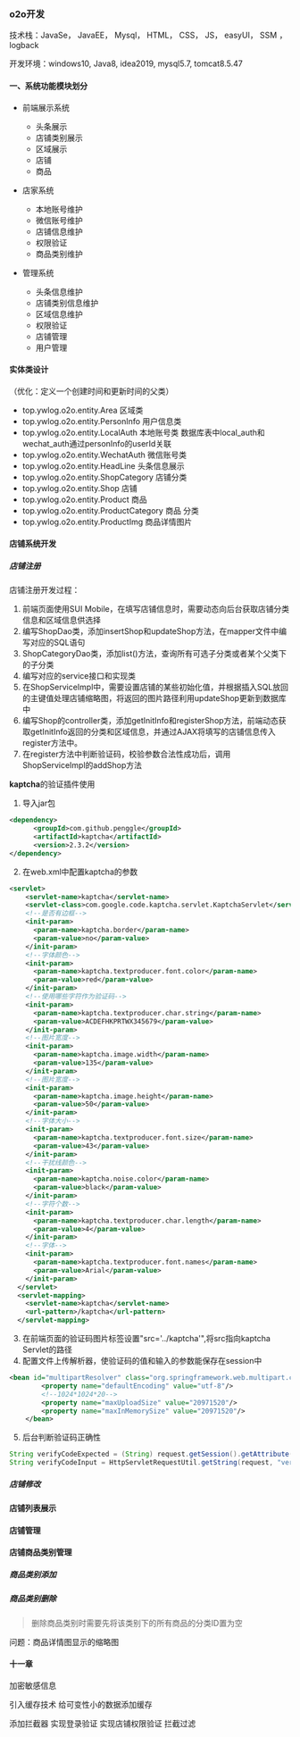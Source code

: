 ### o2o开发

技术栈：JavaSe， JavaEE， Mysql， HTML， CSS， JS， easyUI， SSM ， logback

开发环境：windows10, Java8, idea2019, mysql5.7, tomcat8.5.47



#### 一、系统功能模块划分
- 前端展示系统

    - 头条展示
    - 店铺类别展示
    - 区域展示
    - 店铺
    - 商品
    
- 店家系统

    - 本地账号维护
    - 微信账号维护
    - 店铺信息维护
    - 权限验证
    - 商品类别维护
    
- 管理系统

    - 头条信息维护
    - 店铺类别信息维护
    - 区域信息维护
    - 权限验证
    - 店铺管理
    - 用户管理
    
#### 实体类设计
（优化：定义一个创建时间和更新时间的父类）
- top.ywlog.o2o.entity.Area 区域类
- top.ywlog.o2o.entity.PersonInfo 用户信息类
- top.ywlog.o2o.entity.LocalAuth 本地账号类 数据库表中local_auth和wechat_auth通过personInfo的userId关联
- top.ywlog.o2o.entity.WechatAuth 微信账号类
- top.ywlog.o2o.entity.HeadLine 头条信息展示
- top.ywlog.o2o.entity.ShopCategory 店铺分类
- top.ywlog.o2o.entity.Shop 店铺
- top.ywlog.o2o.entity.Product 商品
- top.ywlog.o2o.entity.ProductCategory 商品 分类
- top.ywlog.o2o.entity.ProductImg 商品详情图片

#### 店铺系统开发
##### 店铺注册
店铺注册开发过程：
1. 前端页面使用SUI Mobile，在填写店铺信息时，需要动态向后台获取店铺分类信息和区域信息供选择
2. 编写ShopDao类，添加insertShop和updateShop方法，在mapper文件中编写对应的SQL语句
3. ShopCategoryDao类，添加list()方法，查询所有可选子分类或者某个父类下的子分类
4. 编写对应的service接口和实现类
5. 在ShopServiceImpl中，需要设置店铺的某些初始化值，并根据插入SQL放回的主键值处理店铺缩略图，将返回的图片路径利用updateShop更新到数据库中
6. 编写Shop的controller类，添加getInitInfo和registerShop方法，前端动态获取getInitInfo返回的分类和区域信息，并通过AJAX将填写的店铺信息传入register方法中。
7. 在register方法中判断验证码，校验参数合法性成功后，调用ShopServiceImpl的addShop方法

**kaptcha**的验证插件使用
1. 导入jar包
````xml
<dependency>
      <groupId>com.github.penggle</groupId>
      <artifactId>kaptcha</artifactId>
      <version>2.3.2</version>
</dependency>
````
2. 在web.xml中配置kaptcha的参数
````xml
<servlet>
    <servlet-name>kaptcha</servlet-name>
    <servlet-class>com.google.code.kaptcha.servlet.KaptchaServlet</servlet-class>
    <!--是否有边框-->
    <init-param>
      <param-name>kaptcha.border</param-name>
      <param-value>no</param-value>
    </init-param>
    <!--字体颜色-->
    <init-param>
      <param-name>kaptcha.textproducer.font.color</param-name>
      <param-value>red</param-value>
    </init-param>
    <!--使用哪些字符作为验证码-->
    <init-param>
      <param-name>kaptcha.textproducer.char.string</param-name>
      <param-value>ACDEFHKPRTWX345679</param-value>
    </init-param>
    <!--图片宽度-->
    <init-param>
      <param-name>kaptcha.image.width</param-name>
      <param-value>135</param-value>
    </init-param>
    <!--图片宽度-->
    <init-param>
      <param-name>kaptcha.image.height</param-name>
      <param-value>50</param-value>
    </init-param>
    <!--字体大小-->
    <init-param>
      <param-name>kaptcha.textproducer.font.size</param-name>
      <param-value>43</param-value>
    </init-param>
    <!--干扰线颜色-->
    <init-param>
      <param-name>kaptcha.noise.color</param-name>
      <param-value>black</param-value>
    </init-param>
    <!--字符个数-->
    <init-param>
      <param-name>kaptcha.textproducer.char.length</param-name>
      <param-value>4</param-value>
    </init-param>
    <!--字体-->
    <init-param>
      <param-name>kaptcha.textproducer.font.names</param-name>
      <param-value>Arial</param-value>
    </init-param>
  </servlet>
  <servlet-mapping>
    <servlet-name>kaptcha</servlet-name>
    <url-pattern>/kaptcha</url-pattern>
  </servlet-mapping>
````
3. 在前端页面的验证码图片标签设置"src='../kaptcha'",将src指向kaptcha Servlet的路径
4. 配置文件上传解析器，使验证码的值和输入的参数能保存在session中
````xml
<bean id="multipartResolver" class="org.springframework.web.multipart.commons.CommonsMultipartResolver">
        <property name="defaultEncoding" value="utf-8"/>
        <!--1024*1024*20-->
        <property name="maxUploadSize" value="20971520"/>
        <property name="maxInMemorySize" value="20971520"/>
    </bean>
````
5. 后台判断验证码正确性
`````java
String verifyCodeExpected = (String) request.getSession().getAttribute(com.google.code.kaptcha.Constants.KAPTCHA_SESSION_KEY);
String verifyCodeInput = HttpServletRequestUtil.getString(request, "verifyCodeInput");
`````
##### 店铺修改
#### 店铺列表展示
#### 店铺管理
#### 店铺商品类别管理
##### 商品类别添加
##### 商品类别删除
> 删除商品类别时需要先将该类别下的所有商品的分类ID置为空


问题：商品详情图显示的缩略图

#### 十一章
加密敏感信息

引入缓存技术
给可变性小的数据添加缓存


添加拦截器
实现登录验证
实现店铺权限验证
拦截过滤